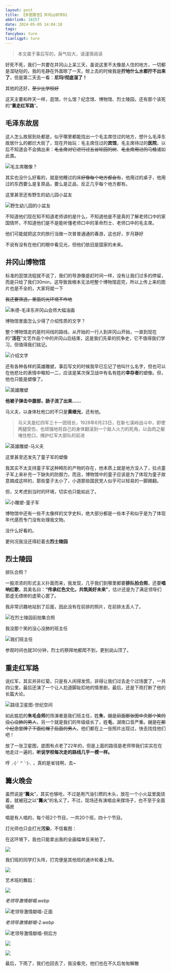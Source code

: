 ```yaml
---
layout: post
title: 【多图警告】井冈山研学D2
abbrlink: 18257
date: 2024-05-05 14:04:18
tags:
fancybox: ture
tianligpt: ture
---
```

>本文属于事后写的，戾气较大，请谨慎阅读

好死不死，我们一共要在井冈山上呆三天，虽说这里不太像是人住的地方，一切都是湿哒哒的，我的毛静在外面晾了一天，晾上去的时候我是**拧地什么水都拧不出来了**，但是第二天去一看：**尼玛!彻底湿了！**

其他的还好，~~至少比学校好~~

这天主要和昨天一样，逛馆，什么馆？纪念馆、博物馆、烈士陵园，还有那个该死的“**重走红军路**”。

## 毛泽东故居

这人怎么故居到处都是，似乎哪里都能找出一个毛主席住过的地方，想什么毛泽东故居什么的都烂大街了，现在开始玩：毛主席住过的**宾馆**，毛主席待过的**医院**，以后不知道会不会搞出来：~~毛主席对它进行过五谷轮回的树~~、~~毛主席用过的马桶~~诸如此类。

![毛主席雕像？](https://pic.awaae001.top/%E5%A4%A7%E4%BA%8B%E8%AE%B0/%E4%BA%95%E5%86%88%E5%B1%B1/d2/%E6%AF%9B%E4%B8%BB%E5%B8%AD%E9%9B%95%E5%83%8F_4a862dd4.webp)

其实也没什么好看的，就是他睡过的床~~好像每个地方都会有~~，他用过的桌子，他用过的东西要么是复原品，要么是正品，反正几乎每个地方都有。

这里甚至还有野生的幼儿园小盆友

![野生幼儿园的小盆友](https://pic.awaae001.top/%E5%A4%A7%E4%BA%8B%E8%AE%B0/%E4%BA%95%E5%86%88%E5%B1%B1/d2/20240424_095109_0.webp)

不知道他们现在知不知道老师讲的是什么，不知道他是不是真的了解老师口中的家国情怀，不知道他们是不是能听懂老师口中的革命烈士、老师口中的毛主席。

他们可能就把这次的旅行当做一次普普通通的春游，这也好，岁月静好

不说有没有在他们的眼中看见光，但他们依旧是国家的未来。

## 井冈山博物馆

标准的逛馆流程就不说了，我们的导游像是赶时间一样，没有让我们过多的停留，而是只给了我们30min，这导致我根本无法吧整个博物馆逛完，所以上传上来的图片也是不全的，大家将就一下

~~我还要筛选，里面的光环境不咋地~~

![朱德-毛泽东井冈山会师大幅油画](https://pic.awaae001.top/%E5%A4%A7%E4%BA%8B%E8%AE%B0/%E4%BA%95%E5%86%88%E5%B1%B1/d2/IMG_4336_451c4097.webp)

博物馆里面怎么少得了介绍性质的文字？

整个博物馆走的是时间线的路线，从开始的一行人到井冈山开始，一直到现在的“**活在**”文艺作品个中的井冈山后结束，这是我们先辈的抗争史，它不值得我们学习，但值得我们铭记。

![介绍文字](https://pic.awaae001.top/%E5%A4%A7%E4%BA%8B%E8%AE%B0/%E4%BA%95%E5%86%88%E5%B1%B1/d2/IMG_4338_64e80792.webp)

还有各种各样的英雄雕塑，事后写文的时候我早已忘记了他叫什么名字，但也可以在他悲壮的表情中略知一二，应该是某次保卫战中有名有姓的**幸存者**的塑像。但，他也只能是塑像了。

![英雄雕塑](https://pic.awaae001.top/%E5%A4%A7%E4%BA%8B%E8%AE%B0/%E4%BA%95%E5%86%88%E5%B1%B1/d2/IMG_4339_75a15b63.webp)

**他被子弹击中腹部，肠子流了出来……**

马义夫，以身体杜枪口的不只是**黄继光**，还有他。

>马义夫是红四军三十一团班长，1928年6月23日，在新七溪岭战斗中，即使两腿受伤，也顽强地将自己的身体翻滚到一个敌人火力的死角，以血肉之躯堵住枪口，掩护红军大部队的前进

![英雄雕塑-马义夫](https://pic.awaae001.top/%E5%A4%A7%E4%BA%8B%E8%AE%B0/%E4%BA%95%E5%86%88%E5%B1%B1/d2/IMG_4340_e3542c85.webp)

这里甚至还发先了童子军的塑像

我其实不太支持童子军这种畸形的产物的存在，他本质上就是地方没人了，拉点童子军上来补充一下缺失的防御力，而且，博物馆中的童子应该是为了体现为童子故意搞成这样的，那些童子太小了，小道那些国民党人似乎可以轻易的一脚踢翻。

但，又考虑到当时的环境，切实也只能如此了。

![小雕塑-童子军](https://pic.awaae001.top/%E5%A4%A7%E4%BA%8B%E8%AE%B0/%E4%BA%95%E5%86%88%E5%B1%B1/d2/IMG_4342_b4775f40.webp)

博物馆中还有一些不太像样的文字史料，绝大部分都是一些本子和似乎是为了体现年代感而专门没有处理我文物。

没什么好看的。

更何况我没还得赶着去**烈士陵园**

## 烈士陵园

排队合照？

一股浓浓的形式主义扑面而来，我发现，几乎我们到哪里都要**排队拍合照**，还要**唱响红歌**，其美名曰：**“传承红色文化，共筑美好未来”**，估计还是为了满足领导们那虚无缥缈的虚荣心罢了。

我非常识趣地站到了后面，因此没有在前排的照片，在前排太丢人了。

![在烈士陵园前拍集合照](https://pic.awaae001.top/%E5%A4%A7%E4%BA%8B%E8%AE%B0/%E4%BA%95%E5%86%88%E5%B1%B1/d2/IMG_4351_e4342b1f.webp)

我没那个笑的没心没肺的班主任

![我们班主任](https://pic.awaae001.top/%E5%A4%A7%E4%BA%8B%E8%AE%B0/%E4%BA%95%E5%86%88%E5%B1%B1/d2/IMG_4354_a395e6e4.webp)

参观时间也就30分钟，烈士的祭拜地都爬不到，更别说山顶了。

## 重走红军路

说红军，其实并非红菊，只是有人闲得发慌，非得让我们过去走个过场罢了，一共四公里，最后还演了一个让人尬道脚趾扣地的情景剧，最后，还是下雨打断了他的长篇大论。

![路径卫星图-世纪空间](https://pic.awaae001.top/%E5%A4%A7%E4%BA%8B%E8%AE%B0/%E4%BA%95%E5%86%88%E5%B1%B1/d2/%E8%B7%AF%E5%BE%84%E5%8D%AB%E6%98%9F%E5%9B%BE_788df55f.webp)

如此尴尬的**朱毛会师**的饰演者是我们班主任，姓**朱**，~~就是前面那张图中央那个笑的没心没肺的男人~~，另一个就是我们的年级级长了，姓**毛**，湖南口音严重。~~就是在那个纪念堂牌子下面红帽子后面的男人~~，他们都在上一张照片出现过，快去找找他们吧！

放了一张卫星图，底图有点老了22年的，但是上面的路径是老师带我们实实在在地走过一遍的，**听说学校每次走的路线几乎一模一样。**

哼╭(╯^╰)╮，真的是省钱啊，去~

## 篝火晚会

虽然说是“**篝火**”，其实也够呛，不过是用汽油引燃的木头，放在一个小火盆里面烧着，就被冠之以“**篝火**”的名义了，不过，现场还有演唱会来撑场子，也不至于全面塌房

唱是有人唱的，每个班2个节目，一共20个班，四十个节目。

灯光师也只会打光**污染**，不信看图：

在这环境下，我也只能拿出我的全画幅单反来拍了。

![](https://pic.awaae001.top/%E5%A4%A7%E4%BA%8B%E8%AE%B0/%E4%BA%95%E5%86%88%E5%B1%B1/d2/%E7%AF%9D%E7%81%AB%E6%99%9A%E4%BC%9A/IMG_4483_ea2b0552.webp)

我们班的同学打头阵，打完便是其他班的通许轮番上阵。

![](https://pic.awaae001.top/%E5%A4%A7%E4%BA%8B%E8%AE%B0/%E4%BA%95%E5%86%88%E5%B1%B1/d2/%E7%AF%9D%E7%81%AB%E6%99%9A%E4%BC%9A/IMG_4500_2f095d98.webp)

艺术班的舞蹈：

![](https://pic.awaae001.top/%E5%A4%A7%E4%BA%8B%E8%AE%B0/%E4%BA%95%E5%86%88%E5%B1%B1/d2/%E7%AF%9D%E7%81%AB%E6%99%9A%E4%BC%9A/IMG_4505_abececb8.webp)

*老领导激情献唱.webp*

![老领导激情献唱-正面](https://pic.awaae001.top/%E5%A4%A7%E4%BA%8B%E8%AE%B0/%E4%BA%95%E5%86%88%E5%B1%B1/d2/%E7%AF%9D%E7%81%AB%E6%99%9A%E4%BC%9A/IMG_4515_60f49580.webp)

*老领导激情献唱-2.webp*

![老领导激情献唱-侧后方](https://pic.awaae001.top/%E5%A4%A7%E4%BA%8B%E8%AE%B0/%E4%BA%95%E5%86%88%E5%B1%B1/d2/%E7%AF%9D%E7%81%AB%E6%99%9A%E4%BC%9A/IMG_4525_be78c2d5.webp)

![](https://pic.awaae001.top/%E5%A4%A7%E4%BA%8B%E8%AE%B0/%E4%BA%95%E5%86%88%E5%B1%B1/d2/%E7%AF%9D%E7%81%AB%E6%99%9A%E4%BC%9A/IMG_4529_1a66d58b.webp)

![](https://pic.awaae001.top/%E5%A4%A7%E4%BA%8B%E8%AE%B0/%E4%BA%95%E5%86%88%E5%B1%B1/d2/%E7%AF%9D%E7%81%AB%E6%99%9A%E4%BC%9A/IMG_4542_28257d13.webp)

最后，下雨了，我们也回去了，我没看完，他们也在不久后匆匆解散